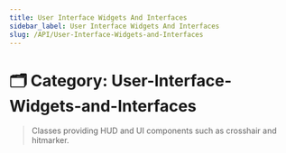 ```yaml
---
title: User Interface Widgets And Interfaces
sidebar_label: User Interface Widgets And Interfaces
slug: /API/User-Interface-Widgets-and-Interfaces
---
```


# 🗂️ Category: User-Interface-Widgets-and-Interfaces

> Classes providing HUD and UI components such as crosshair and hitmarker.

<FileCard
  filename="CrosshairWidget.h"
  url="/docs/API/_crosshair_widget_8h"
  description="Declares the [UCrosshairWidget](#class_u_crosshair_widget) class responsible for rendering and controlling the dynamic crosshair UI."
/>

<FileCard
  filename="GameHUD.h"
  url="/docs/API/_game_h_u_d_8h"
  description="Declares the HUD controller class for spawning and managing UMG-based HUD widgets."
/>

<FileCard
  filename="GameHUDWidget.h"
  url="/docs/API/_game_h_u_d_widget_8h"
  description="Declares the HUD widget that owns core UI elements like the crosshair, hitmarker, and ammo display."
/>

<FileCard
  filename="GridCanvasWidget.h"
  url="/docs/API/_grid_canvas_widget_8h"
  description="Declares the interactive Slate-backed spray pattern editor widget."
/>

<FileCard
  filename="HitmarkerWidget.h"
  url="/docs/API/_hitmarker_widget_8h"
  description="Declares the hit marker widget and associated visual logic."
/>

<FileCard
  filename="SpectatorHudWidget.h"
  url="/docs/API/_spectator_hud_widget_8h"
  description="Declares the spectator HUD widget for displaying respawn countdowns."
/>

<FileCard
  filename="SprayPatternUIWidget.h"
  url="/docs/API/_spray_pattern_u_i_widget_8h"
  description="Declares the user-facing widget for editing weapon spray patterns."
/>

